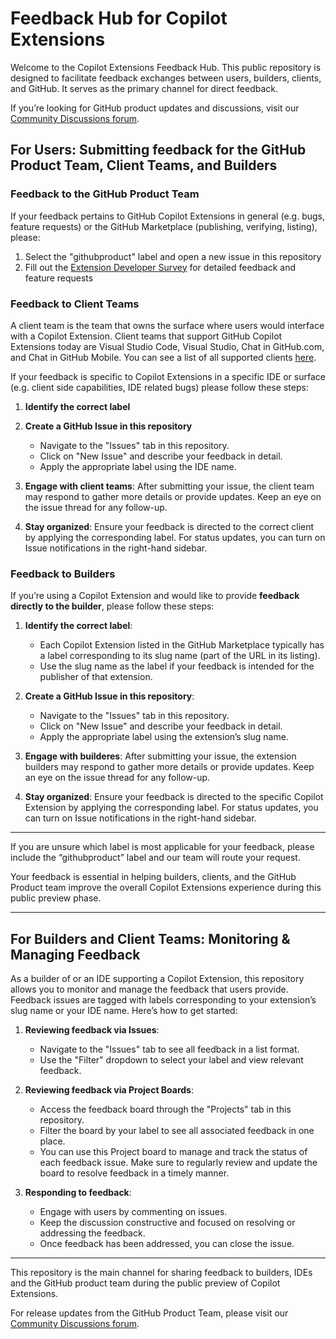 # Feedback Hub for Copilot Extensions

Welcome to the Copilot Extensions Feedback Hub. This public repository is designed to facilitate feedback exchanges between users, builders, clients, and GitHub. It serves as the primary channel for direct feedback. 

If you’re looking for GitHub product updates and discussions, visit our [Community Discussions forum](https://github.com/orgs/community/discussions/categories/copilot). 

## For Users: Submitting feedback for the GitHub Product Team, Client Teams, and Builders

### Feedback to the GitHub Product Team

If your feedback pertains to GitHub Copilot Extensions in general (e.g. bugs, feature requests) or the GitHub Marketplace (publishing, verifying, listing), please:
1. Select the "githubproduct" label and open a new issue in this repository
2. Fill out the [Extension Developer Survey](https://survey3.medallia.com/?Mxu02i-extensibility) for detailed feedback and feature requests

### Feedback to Client Teams

A client team is the team that owns the surface where users would interface with a Copilot Extension. Client teams that support GitHub Copilot Extensions today are Visual Studio Code, Visual Studio, Chat in GitHub.com, and Chat in GitHub Mobile. You can see a list of all supported clients [here](https://docs.github.com/en/copilot/building-copilot-extensions/about-building-copilot-extensions#supported-clients-and-ides).

If your feedback is specific to Copilot Extensions in a specific IDE or surface (e.g. client side capabilities, IDE related bugs) please follow these steps:

1. **Identify the correct label**
   
3. **Create a GitHub Issue in this repository**
   - Navigate to the "Issues" tab in this repository.
   - Click on "New Issue" and describe your feedback in detail.
   - Apply the appropriate label using the IDE name.
     
4. **Engage with client teams**: After submitting your issue, the client team may respond to gather more details or provide updates. Keep an eye on the issue thread for any follow-up.
   
6. **Stay organized**: Ensure your feedback is directed to the correct client by applying the corresponding label. For status updates, you can turn on Issue notifications in the right-hand sidebar.

### Feedback to Builders

If you’re using a Copilot Extension and would like to provide **feedback directly to the builder**, please follow these steps:

1. **Identify the correct label**:
   - Each Copilot Extension listed in the GitHub Marketplace typically has a label corresponding to its slug name (part of the URL in its listing).
   - Use the slug name as the label if your feedback is intended for the publisher of that extension.

2. **Create a GitHub Issue in this repository**: 
   - Navigate to the "Issues" tab in this repository.
   - Click on "New Issue" and describe your feedback in detail.
   - Apply the appropriate label using the extension’s slug name.

3. **Engage with builderes**: After submitting your issue, the extension builders may respond to gather more details or provide updates. Keep an eye on the issue thread for any follow-up.

4. **Stay organized**: Ensure your feedback is directed to the specific Copilot Extension by applying the corresponding label. For status updates, you can turn on Issue notifications in the right-hand sidebar.

---

If you are unsure which label is most applicable for your feedback, please include the “githubproduct” label and our team will route your request. 

Your feedback is essential in helping builders, clients, and the GitHub Product team improve the overall Copilot Extensions experience during this public preview phase.

---

## For Builders and Client Teams: Monitoring & Managing Feedback

As a builder of or an IDE supporting a Copilot Extension, this repository allows you to monitor and manage the feedback that users provide. Feedback issues are tagged with labels corresponding to your extension’s slug name or your IDE name. Here’s how to get started:

1. **Reviewing feedback via Issues**:
   - Navigate to the "Issues" tab to see all feedback in a list format.
   - Use the "Filter" dropdown to select your label and view relevant feedback.

2. **Reviewing feedback via Project Boards**:
   - Access the feedback board through the "Projects" tab in this repository.
   - Filter the board by your label to see all associated feedback in one place.
   - You can use this Project board to manage and track the status of each feedback issue. Make sure to regularly review and update the board to resolve feedback in a timely manner.

3. **Responding to feedback**:
   - Engage with users by commenting on issues.
   - Keep the discussion constructive and focused on resolving or addressing the feedback.
   - Once feedback has been addressed, you can close the issue.

---

This repository is the main channel for sharing feedback to builders, IDEs and the GitHub product team during the public preview of Copilot Extensions. 

For release updates from the GitHub Product Team, please visit our [Community Discussions forum](https://github.com/copilot-extensions/user-feedback#).
